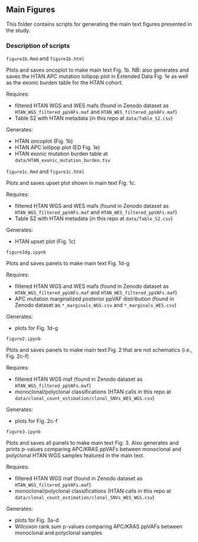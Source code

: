 ## Main Figures

This folder contains scripts for generating the main text figures presented in the study.

### Description of scripts

`figure1b.Rmd` and `figure1b.html`

Plots and saves oncoplot to make main text Fig. 1b. NB: also generates and saves the HTAN APC mutation lollipop plot in Extended Data Fig. 1e as well as the exonic burden table for the HTAN cohort.

Requires:
* filtered HTAN WGS and WES mafs (found in Zenodo dataset as `HTAN_WGS_filtered_ppVAFs.maf` and `HTAN_WES_filtered_ppVAFs.maf`)
* Table S2 with HTAN metadata (in this repo at `data/Table_S2.csv`)

Generates:
* HTAN oncoplot (Fig. 1b)
* HTAN APC lollipop plot (ED Fig. 1e)
* HTAN exonic mutation burden table at `data/HTAN_exonic_mutation_burden.tsv`

`figure1c.Rmd` and `figure1c.html`

Plots and saves upset plot shown in main text Fig. 1c. 

Requires:
* filtered HTAN WGS and WES mafs (found in Zenodo dataset as `HTAN_WGS_filtered_ppVAFs.maf` and `HTAN_WES_filtered_ppVAFs.maf`)
* Table S2 with HTAN metadata (in this repo at `data/Table_S2.csv`)

Generates:
* HTAN upset plot (Fig. 1c)

`figure1dg.ipynb`

Plots and saves panels to make main text Fig. 1d-g

Requires:
* filtered HTAN WGS and WES mafs (found in Zenodo dataset as `HTAN_WGS_filtered_ppVAFs.maf` and `HTAN_WES_filtered_ppVAFs.maf`)
* APC mutation marginalized posterior ppVAF distribution (found in Zenodo dataset as `*_marginals_WGS.csv` and `*_marginals_WES.csv`)

Generates:
* plots for Fig. 1d-g

`figure2.ipynb`

Plots and saves panels to make main text Fig. 2 that are not schematics (i.e., Fig. 2c-f)

Requires:
* filtered HTAN WGS maf (found in Zenodo dataset as `HTAN_WGS_filtered_ppVAFs.maf`)
* monoclonal/polyclonal classifications (HTAN calls in this repo at `data/clonal_count_estimation/clonal_SNVs_WES_WGS.csv`)

Generates:
* plots for Fig. 2c-f

`figure3.ipynb`

Plots and saves all panels to make main text Fig. 3. Also generates and prints p-values comparing APC/KRAS ppVAFs between monoclonal and polyclonal HTAN WGS samples featured in the main text.

Requires:
* filtered HTAN WGS maf (found in Zenodo dataset as `HTAN_WGS_filtered_ppVAFs.maf`)
* monoclonal/polyclonal classifications (HTAN calls in this repo at `data/clonal_count_estimation/clonal_SNVs_WES_WGS.csv`)

Generates:
* plots for Fig. 3a-d
* Wilcoxon rank sum p-values comparing APC/KRAS ppVAFs between monoclonal and polyclonal samples

